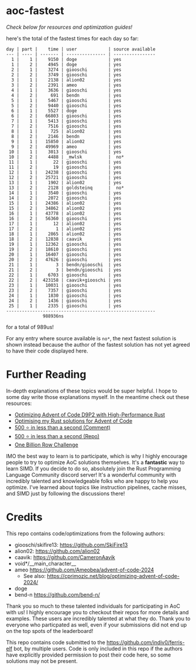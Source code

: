 # aoc-fastest

*Check below for resources and optimization guides!*

here's the total of the fastest times for each day so far:
```
day | part |    time | user            | source available
--- | ---- | ------- | --------------- | ----------------
  1 |    1 |    9150 | doge            | yes
  1 |    2 |    4945 | doge            | yes
  2 |    1 |    3274 | giooschi        | yes
  2 |    2 |    3749 | giooschi        | yes
  3 |    1 |    2138 | alion02         | yes
  3 |    2 |    2391 | ameo            | yes
  4 |    1 |    3636 | giooschi        | yes
  4 |    2 |     691 | bendn           | yes
  5 |    1 |    5467 | giooschi        | yes
  5 |    2 |    9440 | giooschi        | yes
  6 |    1 |    5527 | doge            | yes
  6 |    2 |   66803 | giooschi        | yes
  7 |    1 |    5413 | giooschi        | yes
  7 |    2 |    7516 | giooschi        | yes
  8 |    1 |     725 | alion02         | yes
  8 |    2 |    2146 | bendn           | yes
  9 |    1 |   15850 | alion02         | yes
  9 |    2 |   49969 | ameo            | yes
 10 |    1 |    3013 | giooschi        | yes
 10 |    2 |    4488 | _mwlsk          |  no*
 11 |    1 |      22 | giooschi        | yes
 11 |    2 |      19 | giooschi        | yes
 12 |    1 |   24238 | giooschi        | yes
 12 |    2 |   25721 | giooschi        | yes
 13 |    1 |    1902 | alion02         | yes
 13 |    2 |    2128 | goldsteinq      |  no*
 14 |    1 |    3540 | giooschi        | yes
 14 |    2 |    2072 | giooschi        | yes
 15 |    1 |   24386 | alion02         | yes
 15 |    2 |   34862 | alion02         | yes
 16 |    1 |   43778 | alion02         | yes
 16 |    2 |   56360 | giooschi        | yes
 17 |    1 |      12 | alion02         | yes
 17 |    2 |       1 | alion02         | yes
 18 |    1 |    2865 | alion02         | yes
 18 |    2 |   12838 | caavik          | yes
 19 |    1 |   12362 | giooschi        | yes
 19 |    2 |   18610 | giooschi        | yes
 20 |    1 |   16407 | giooschi        | yes
 20 |    2 |   47626 | giooschi        | yes
 21 |    1 |       3 | bendn/giooschi  | yes
 21 |    2 |       3 | bendn/giooschi  | yes
 22 |    1 |    6703 | giooschi        | yes
 22 |    2 |  423158 | caavik+giooschi | yes
 23 |    1 |   10031 | giooschi        | yes
 23 |    2 |    7357 | giooschi        | yes
 24 |    1 |    1830 | giooschi        | yes
 24 |    2 |    1436 | giooschi        | yes
 25 |    1 |    2335 | giooschi        | yes
---------------------------------------------------------
              988936ns
```
for a total of 989us!

For any entry where source available is `no*`, the next fastest solution is
shown instead because the author of the fastest solution has not yet agreed to
have their code displayed here.

# Further Reading

In-depth explanations of these topics would be super helpful. I hope to some day write those explanations myself. In the meantime check out these resources:

- [Optimizing Advent of Code D9P2 with High-Performance Rust](https://cprimozic.net/blog/optimizing-advent-of-code-2024/)
- [Optimising my Rust solutions for Advent of Code ](https://nindalf.com/posts/optimising-rust/)
- [500 ⭐ in less than a second (Comment)](https://old.reddit.com/r/adventofcode/comments/1hlyocd/500_in_less_than_a_second/m3pyxdk/)
- [500 ⭐ in less than a second (Repo)](https://github.com/maneatingape/advent-of-code-rust)
- [One Billion Row Challenge](https://curiouscoding.nl/posts/1brc/)

IMO the best way to learn is to participate, which is why I highly encourage people to try to optimize AoC solutions themselves. It's a **fantastic** way to learn SIMD. If you decide to do so, absolutely join the Rust Programming Language Community discord server! It's a wonderful community with incredibly talented and knowledgeable folks who are happy to help you optimize. I've learned about topics like instruction pipelines, cache misses, and SIMD just by following the discussions there!

# Credits

This repo contains code/optimizations from the following authors:

- giooschi/skifire13: https://github.com/SkiFire13
- alion02: https://github.com/alion02
- caavik: https://github.com/CameronAavik
- void*/\_\_main\_character\_\_
- ameo https://github.com/Ameobea/advent-of-code-2024
  - See also: https://cprimozic.net/blog/optimizing-advent-of-code-2024/
- doge
- bend-n https://github.com/bend-n/

Thank you so much to these talented individuals for participating in AoC with us!
I highly encourage you to checkout their repos for more details and examples.
These users are incredibly talented at what they do.
Thank you to everyone who particpated as well, even if your submissions did not end up on the top spots of the leaderboard!

This repo contains code submitted to the https://github.com/indiv0/ferris-elf bot, by multiple users.
Code is only included in this repo if the authors have explicitly provided permission to post their code here, so some solutions may not be present.
